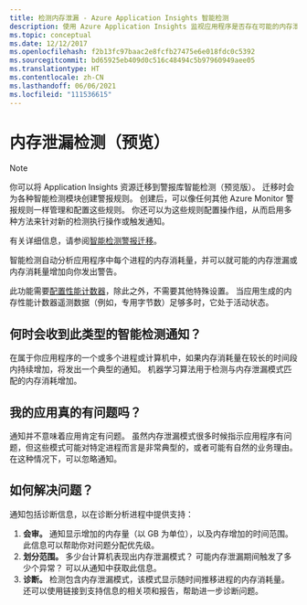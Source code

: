 ```yaml
---
title: 检测内存泄漏 - Azure Application Insights 智能检测
description: 使用 Azure Application Insights 监视应用程序是否存在可能的内存泄漏。
ms.topic: conceptual
ms.date: 12/12/2017
ms.openlocfilehash: f2b13fc97baac2e8fcfb27475e6e018fdc0c5392
ms.sourcegitcommit: bd65925eb409d0c516c48494c5b97960949aee05
ms.translationtype: HT
ms.contentlocale: zh-CN
ms.lasthandoff: 06/06/2021
ms.locfileid: "111536615"
---
```

# <a name="memory-leak-detection-preview"></a>内存泄漏检测（预览）

>[!NOTE]
>你可以将 Application Insights 资源迁移到警报库智能检测（预览版）。 迁移时会为各种智能检测模块创建警报规则。 创建后，可以像任何其他 Azure Monitor 警报规则一样管理和配置这些规则。 你还可以为这些规则配置操作组，从而启用多种方法来针对新的检测执行操作或触发通知。
>
> 有关详细信息，请参阅[智能检测警报迁移](../alerts/alerts-smart-detections-migration.md)。

智能检测自动分析应用程序中每个进程的内存消耗量，并可以就可能的内存泄漏或内存消耗量增加向你发出警告。

此功能需要[配置性能计数器](./performance-counters.md)，除此之外，不需要其他特殊设置。 当应用生成的内存性能计数器遥测数据（例如，专用字节数）足够多时，它处于活动状态。

## <a name="when-would-i-get-this-type-of-smart-detection-notification"></a>何时会收到此类型的智能检测通知？
在属于你应用程序的一个或多个进程或计算机中，如果内存消耗量在较长的时间段内持续增加，将发出一个典型的通知。 机器学习算法用于检测与内存泄漏模式匹配的内存消耗增加。

## <a name="does-my-app-really-have-a-problem"></a>我的应用真的有问题吗？
通知并不意味着应用肯定有问题。 虽然内存泄漏模式很多时候指示应用程序有问题，但这些模式可能对特定进程而言是非常典型的，或者可能有自然的业务理由。 在这种情况下，可以忽略通知。

## <a name="how-do-i-fix-it"></a>如何解决问题？
通知包括诊断信息，以在诊断分析进程中提供支持：
1. **会审。** 通知显示增加的内存量（以 GB 为单位），以及内存增加的时间范围。 此信息可以帮助你对问题分配优先级。
2. **划分范围。** 多少台计算机表现出内存泄漏模式？ 可能内存泄漏期间触发了多少个异常？ 可以从通知中获取此信息。
3. **诊断。** 检测包含内存泄漏模式，该模式显示随时间推移进程的内存消耗量。 还可以使用链接到支持信息的相关项和报告，帮助进一步诊断问题。
